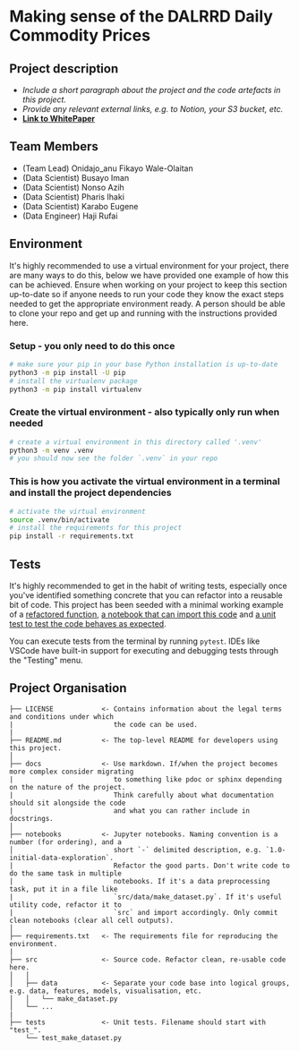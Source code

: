 # Making sense of the DALRRD Daily Commodity Prices 

## Project description

- *Include a short paragraph about the project and the code artefacts in this project.*
- *Provide any relevant external links, e.g. to Notion, your S3 bucket, etc.*
- [**Link to WhitePaper**](https://docs.google.com/document/d/1pIxWZed62-_oqqE3CK5ari5a3oc45nVQSLE5hOLeyUI/edit#heading=h.z6ne0og04bp5)


## Team Members

- (Team Lead) Onidajo_anu Fikayo Wale-Olaitan
- (Data Scientist) Busayo Iman
- (Data Scientist) Nonso Azih
- (Data Scientist) Pharis Ihaki
- (Data Scientist) Karabo Eugene
- (Data Engineer) Haji Rufai

## Environment

It's highly recommended to use a virtual environment for your project, there are many ways to do this,
below we have provided one example of how this can be achieved. Ensure when working on your project
to keep this section up-to-date so if anyone needs to run your code they know the exact steps needed
to get the appropriate environment ready. A person should be able to clone your repo and get up and
running with the instructions provided here.

### Setup - you only need to do this once

```bash
# make sure your pip in your base Python installation is up-to-date
python3 -m pip install -U pip
# install the virtualenv package
python3 -m pip install virtualenv
```

### Create the virtual environment - also typically only run when needed

```bash
# create a virtual environment in this directory called '.venv'
python3 -m venv .venv
# you should now see the folder `.venv` in your repo
```

### This is how you activate the virtual environment in a terminal and install the project dependencies

```bash
# activate the virtual environment
source .venv/bin/activate
# install the requirements for this project
pip install -r requirements.txt
```

## Tests

It's highly recommended to get in the habit of writing tests, especially once you've identified something
concrete that you can refactor into a reusable bit of code. This project has been seeded with a minimal
working example of a [refactored function](src/data/make_dataset.py),
[a notebook that can import this code](notebooks/0.0-example.ipynb) and
[a unit test to test the code behaves as expected](tests/test_make_dataset.py).

You can execute tests from the terminal by running `pytest`. IDEs like VSCode have built-in support for
executing and debugging tests through the "Testing" menu.

## Project Organisation

```ascii
├── LICENSE            <- Contains information about the legal terms and conditions under which
|                         the code can be used.
|
├── README.md          <- The top-level README for developers using this project.
│
├── docs               <- Use markdown. If/when the project becomes more complex consider migrating
|                         to something like pdoc or sphinx depending on the nature of the project.
|                         Think carefully about what documentation should sit alongside the code
|                         and what you can rather include in docstrings.
│
├── notebooks          <- Jupyter notebooks. Naming convention is a number (for ordering), and a
│                         short `-` delimited description, e.g. `1.0-initial-data-exploration`.
|                         Refactor the good parts. Don't write code to do the same task in multiple
|                         notebooks. If it's a data preprocessing task, put it in a file like
|                         `src/data/make_dataset.py`. If it's useful utility code, refactor it to
|                         `src` and import accordingly. Only commit clean notebooks (clear all cell outputs).
│
├── requirements.txt   <- The requirements file for reproducing the environment.
|
├── src                <- Source code. Refactor clean, re-usable code here.
│   │
│   ├── data           <- Separate your code base into logical groups, e.g. data, features, models, visualisation, etc.
│   │   └── make_dataset.py
│   └── ...
|
├── tests              <- Unit tests. Filename should start with "test_".
    └── test_make_dataset.py
```
